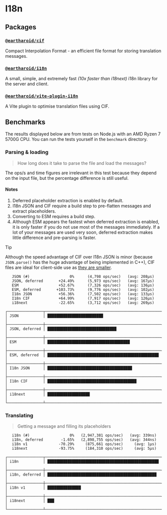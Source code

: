 # I18n

## Packages

### [`@eartharoid/cif`](https://github.com/eartharoid/i18n/tree/main/packages/cif#readme)

Compact Interpolation Format - an efficient file format for storing translation messages.


### [`@eartharoid/i18n`](https://github.com/eartharoid/i18n/tree/main/packages/i18n#readme)

A small, simple, and extremely fast *(10x faster than i18next)* i18n library for the server and client.


### [`@eartharoid/vite-plugin-i18n`](https://github.com/eartharoid/i18n/tree/main/packages/vite-plugin-i18n#readme)

A Vite plugin to optimise translation files using CIF.

## Benchmarks

The results displayed below are from tests on Node.js with an AMD Ryzen 7 5700G CPU.
You can run the tests yourself in the `benchmark` directory.


### Parsing & loading

> How long does it take to parse the file and load the messages?

The ops/s and time figures are irrelevant in this test because they depend on the input file,
but the percentage difference is still useful.

#### Notes

1. Deferred placeholder extraction is enabled by default.
2. I18n JSON and CIF require a build step to pre-flatten messages and extract placeholders.
3. Converting to ESM requires a build step.
4. Although ESM appears the fastest when deferred extraction is enabled,
it is only faster if you do not use most of the messages immediately.
If a lot of your messages are used very soon, deferred extraction makes little difference and pre-parsing is faster.

> [!TIP]
> Although the speed advantage of CIF over I18n JSON is minor (because `JSON.parse()` has the huge advantage of being implemented in C++),
> CIF files are ideal for client-side use as [they are smaller](https://github.com/eartharoid/i18n/tree/main/packages/cif#readme).

```
   JSON (#)                  0%      (4,798 ops/sec)   (avg: 208μs)
   JSON, deferred       +24.49%      (5,973 ops/sec)   (avg: 167μs)
   ESM                  +52.67%      (7,326 ops/sec)   (avg: 136μs)
   ESM, deferred       +103.73%      (9,776 ops/sec)   (avg: 102μs)
   I18n JSON            +56.36%      (7,502 ops/sec)   (avg: 133μs)
   I18n CIF             +64.99%      (7,917 ops/sec)   (avg: 126μs)
   i18next              -22.65%      (3,712 ops/sec)   (avg: 269μs)

┌────────────────┬────────────────────────────────────────────────────┐
│ JSON           │ █████████████████████████                          │
├────────────────┼────────────────────────────────────────────────────┤
│ JSON, deferred │ ███████████████████████████████                    │
├────────────────┼────────────────────────────────────────────────────┤
│ ESM            │ █████████████████████████████████████              │
├────────────────┼────────────────────────────────────────────────────┤
│ ESM, deferred  │ ██████████████████████████████████████████████████ │
├────────────────┼────────────────────────────────────────────────────┤
│ I18n JSON      │ ██████████████████████████████████████             │
├────────────────┼────────────────────────────────────────────────────┤
│ I18n CIF       │ ████████████████████████████████████████           │
├────────────────┼────────────────────────────────────────────────────┤
│ i18next        │ ███████████████████                                │
└────────────────┴────────────────────────────────────────────────────┘
```

### Translating

> Getting a message and filling its placeholders

```
   i18n (#)                  0%   (2,947,381 ops/sec)   (avg: 339ns)
   i18n, deferred        -1.65%   (2,898,755 ops/sec)   (avg: 344ns)
   i18n v1              -70.29%     (875,661 ops/sec)     (avg: 1μs)
   i18next              -93.75%     (184,310 ops/sec)     (avg: 5μs)

┌────────────────┬────────────────────────────────────────────────────┐
│ i18n           │ ██████████████████████████████████████████████████ │
├────────────────┼────────────────────────────────────────────────────┤
│ i18n, deferred │ █████████████████████████████████████████████████  │
├────────────────┼────────────────────────────────────────────────────┤
│ i18n v1        │ ███████████████                                    │
├────────────────┼────────────────────────────────────────────────────┤
│ i18next        │ ███                                                │
└────────────────┴────────────────────────────────────────────────────┘
```